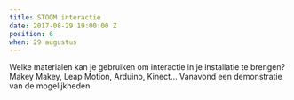 ```yaml
---
title: STOOM interactie
date: 2017-08-29 19:00:00 Z
position: 6
when: 29 augustus
---
```


Welke materialen kan je gebruiken om interactie in je installatie te brengen?
Makey Makey, Leap Motion, Arduino, Kinect...
Vanavond een demonstratie van de mogelijkheden.